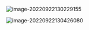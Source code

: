 ![image-20220922130229155](C:\Users\dklab\AppData\Roaming\Typora\typora-user-images\image-20220922130229155.png)

![image-20220922130426080](C:\Users\dklab\AppData\Roaming\Typora\typora-user-images\image-20220922130426080.png)